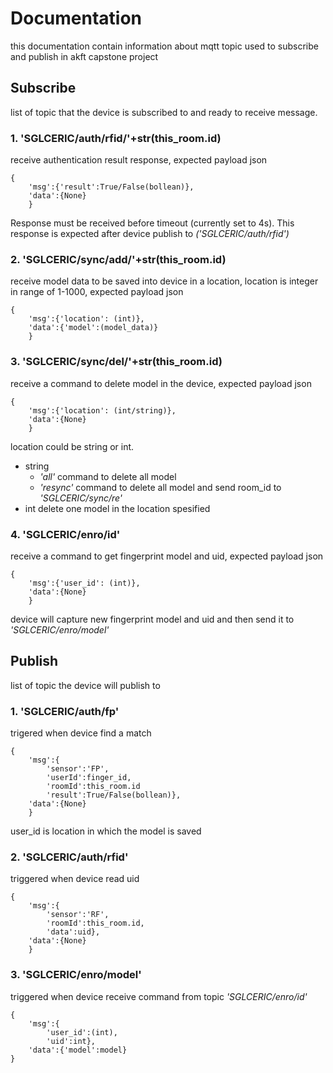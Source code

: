 # Documentation
this documentation contain information about mqtt topic used to subscribe and publish in akft capstone project

## Subscribe
list of topic that the device is subscribed to and ready to receive message.

### 1. 'SGLCERIC/auth/rfid/'+str(this_room.id)
receive authentication result response, expected payload json
```
{
    'msg':{'result':True/False(bollean)},
    'data':{None}
    }
```
Response must be received before timeout (currently set to 4s). This response is expected after device publish to _('SGLCERIC/auth/rfid')_

### 2.	'SGLCERIC/sync/add/'+str(this_room.id)
receive model data to be saved into device in a location, location is integer in range of 1-1000, expected payload json 
```
{
    'msg':{'location': (int)},
    'data':{'model':(model_data)}
    }
```

### 3. 'SGLCERIC/sync/del/'+str(this_room.id)
receive a command to delete model in the device, expected payload json
```
{
    'msg':{'location': (int/string)},
    'data':{None}
    }
```
location could be string or int.
* string
    * _'all'_ command to delete all model
    * _'resync'_ command to delete all model and send room_id to _'SGLCERIC/sync/re'_
* int
delete one model in the location spesified

### 4. 'SGLCERIC/enro/id'
receive a command to get fingerprint model and uid, expected payload json
```
{
    'msg':{'user_id': (int)},
    'data':{None}
    }
```
device will capture new fingerprint model and uid and then send it to _'SGLCERIC/enro/model'_

## Publish
list of topic the device will publish to
### 1. 'SGLCERIC/auth/fp'
trigered when device find a match 
```
{
    'msg':{
        'sensor':'FP',
        'userId':finger_id,
        'roomId':this_room.id
        'result':True/False(bollean)},
    'data':{None}
    }
```
user_id is location in which the model is saved

### 2. 'SGLCERIC/auth/rfid'
triggered when device read uid
```
{
    'msg':{
        'sensor':'RF',
        'roomId':this_room.id,
        'data':uid},
    'data':{None}
    }
```

### 3. 'SGLCERIC/enro/model'
triggered when device receive command from topic _'SGLCERIC/enro/id'_
```
{
    'msg':{
        'user_id':(int),
        'uid':int},
    'data':{'model':model}
}
```